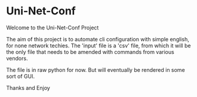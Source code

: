 # Uni-Net-Conf

Welcome to the Uni-Net-Conf Project

The aim of this project is to automate cli configuration with simple english, for none network techies.
The 'input' file is a 'csv' file, from which it will be the only file that needs to be amended with commands from various vendors.

The file is in raw python for now. But will eventually be rendered in some sort of GUI. 

Thanks and Enjoy
